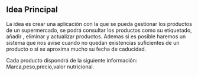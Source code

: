 
##  **Idea  Principal**

La idea es crear una aplicación con la que se pueda gestionar los productos de un supermercado, se podrá consultar los productos como su etiquetado, añadir , eliminar y actualizar productos. Ademas si es posible haremos un sistema que nos avise cuando no quedan existencias suficientes de un producto o si se aproxima mucho su fecha de caducidad.

Cada producto dispondrá de la siguiente información:
Marca,peso,precio,valor nutricional.
